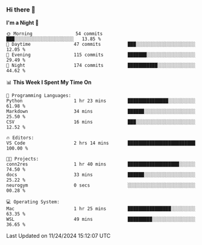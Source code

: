 ### Hi there 👋

<!--
**ALiersEL/ALiersEL** is a ✨ _special_ ✨ repository because its `README.md` (this file) appears on your GitHub profile.

Here are some ideas to get you started:

- 🔭 I’m currently working on ...
- 🌱 I’m currently learning ...
- 👯 I’m looking to collaborate on ...
- 🤔 I’m looking for help with ...
- 💬 Ask me about ...
- 📫 How to reach me: ...
- 😄 Pronouns: ...
- ⚡ Fun fact: ...
-->

<!--START_SECTION:waka-->
**I'm a Night 🦉** 

```text
🌞 Morning                54 commits          ███░░░░░░░░░░░░░░░░░░░░░░   13.85 % 
🌆 Daytime                47 commits          ███░░░░░░░░░░░░░░░░░░░░░░   12.05 % 
🌃 Evening                115 commits         ███████░░░░░░░░░░░░░░░░░░   29.49 % 
🌙 Night                  174 commits         ███████████░░░░░░░░░░░░░░   44.62 % 
```


📊 **This Week I Spent My Time On** 

```text
💬 Programming Languages: 
Python                   1 hr 23 mins        ███████████████░░░░░░░░░░   61.98 % 
Markdown                 34 mins             ██████░░░░░░░░░░░░░░░░░░░   25.50 % 
CSV                      16 mins             ███░░░░░░░░░░░░░░░░░░░░░░   12.52 % 

🔥 Editors: 
VS Code                  2 hrs 14 mins       █████████████████████████   100.00 % 

🐱‍💻 Projects: 
conn2res                 1 hr 40 mins        ███████████████████░░░░░░   74.50 % 
docs                     33 mins             ██████░░░░░░░░░░░░░░░░░░░   25.22 % 
neurogym                 0 secs              ░░░░░░░░░░░░░░░░░░░░░░░░░   00.28 % 

💻 Operating System: 
Mac                      1 hr 25 mins        ████████████████░░░░░░░░░   63.35 % 
WSL                      49 mins             █████████░░░░░░░░░░░░░░░░   36.65 % 
```


 Last Updated on 11/24/2024 15:12:07 UTC
<!--END_SECTION:waka-->
